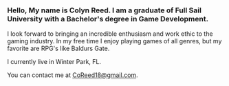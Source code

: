 ### Hello, My name is Colyn Reed. I am a graduate of Full Sail University with a Bachelor's degree in Game Development.
I look forward to bringing an incredible enthusiasm and work ethic to the gaming industry. 
In my free time I enjoy playing games of all genres, but my favorite are RPG's like Baldurs Gate.

I currently live in Winter Park, FL.

You can contact me at CoReed18@gmail.com.

